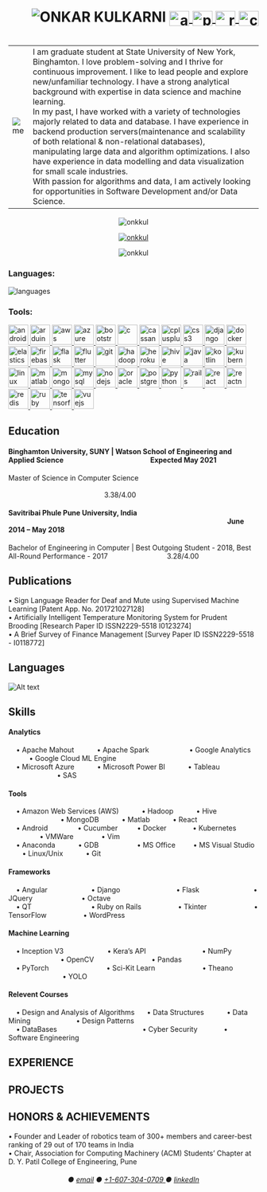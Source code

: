 <h1 align="right">
  <img src="images/banner.gif" alt="ONKAR KULKARNI" />
  <a href="https://github.com/onkkul/onkkul#--" target="blank"><img align="center" src="images/about_nav.jpg" alt="about_nav" height="30" width="40" /> </a>
  <a href="https://github.com/onkkul/onkkul#--" target="blank"><img align="center" src="images/portfolio_nav.jpg" alt="portfolio_nav" height="30" width="40" /> </a>
  <a href="https://github.com/onkkul/onkkul#--" target="blank"><img align="center" src="images/resume_nav.jpg" alt="resume_nav" height="30" width="40" /> </a>
  <a href="https://github.com/onkkul/onkkul#--" target="blank"><img align="center" src="images/contact_nav.jpg" alt="contact_nav" height="30" width="40" /> </a>
  <!-- <a href="mailto:kulonku96@gmail.com" target="blank"><img align="center" src="logos/gmail.svg" alt="onkkul" height="30" width="40" /> </a> 
  <a href="https://linkedin.com/in/onkkul" target="blank"><img align="center" src="logos/linkedin.svg" alt="onkkul" height="30" width="40" /> </a>
  <a href="https://www.leetcode.com/onkkul" target="blank"><img align="center" src="logos/leetcode.svg" alt="onkkul" height="30" width="40" /> </a>
  <a href="https://www.hackerrank.com/onkkul" target="blank"><img align="center" src="logos/hackerrank.svg" alt="onkkul" height="30" width="40" /> </a>
  <a href="https://twitter.com/onkkul" target="blank"><img align="center" src="logos/twitter.svg" alt="onkkul" height="30" width="40" /> </a>
  <a href="https://instagram.com/onkkul" target="blank"><img align="center" src="logos/instagram.svg" alt="kul_onk" height="30" width="40" /> </a> -->
</h1>

<h1 Me align="right">
  <table>
    <tr>
      <td>
        <img src="images/me.jpg" alt="me" />
      </td>
      <td>
        I am graduate student at State University of New York, Binghamton. I love problem-solving and I thrive for continuous improvement. I like to lead people and explore new/unfamiliar technology. I have a strong analytical background with expertise in data science and machine learning. </br>
        In my past, I have worked with a variety of technologies majorly related to data and database. I have experience in backend production servers(maintenance and scalability of both relational & non-relational databases), manipulating large data and algorithm optimizations. I also have experience in data modelling and data visualization for small scale industries.</br> 
        With passion for algorithms and data, I am actively looking for opportunities in Software Development and/or Data Science.</br>
      </td>
    </tr>
  </table>
  
</h1>


<p>

</p>

<p align="center">
  <img align="center" src="https://github-readme-stats.vercel.app/api?username=onkkul&show_icons=true&locale=en" alt="onkkul" />
</p>

<p align="center">
  <a href="https://github.com/ryo-ma/github-profile-trophy"><img src="https://github-profile-trophy.vercel.app/?username=onkkul" alt="onkkul" /> </a>
</p>

<p align="center"> 
  <img src="https://komarev.com/ghpvc/?username=onkkul&label=Profile%20views&color=0e75b6&style=flat" alt="onkkul" />
</p>


<h3 align="left">Languages:</h3>
<img src="images/languages.gif" alt="languages" />

<h3 align="left">Tools:</h3>
<p align="left">
  <a href="https://developer.android.com" target="blank"> <img src="logos/android-original-wordmark.svg" alt="android" width="40" height="40"/> </a>
  <a href="https://www.arduino.cc/" target="blank"> <img src="logos/arduino-1.svg" alt="arduino" width="40" height="40"/> </a>
  <a href="https://aws.amazon.com" target="blank"> <img src="logos/amazonwebservices-original-wordmark.svg" alt="aws" width="40" height="40"/> </a></li>
  <a href="https://azure.microsoft.com/en-in/" target="blank"> <img src="logos/microsoft_azure-icon.svg" alt="azure" width="40" height="40"/> </a>
  <a href="https://getbootstrap.com" target="blank"> <img src="logos/bootstrap-plain-wordmark.svg" alt="bootstrap" width="40" height="40"/> </a>
  <a href="https://www.cprogramming.com/" target="blank"> <img src="logos/c-original.svg" alt="c" width="40" height="40"/> </a>
  <a href="https://cassandra.apache.org/" target="blank"> <img src="logos/apache_cassandra-icon.svg" alt="cassandra" width="40" height="40"/> </a>
  <a href="https://www.w3schools.com/cpp/" target="blank"> <img src="logos/cplusplus-original.svg" alt="cplusplus" width="40" height="40"/> </a>
  <a href="https://www.w3schools.com/css/" target="blank"> <img src="logos/css3-original-wordmark.svg" alt="css3" width="40" height="40"/> </a>
  <a href="https://www.djangoproject.com/" target="blank"> <img src="logos/django-original.svg" alt="django" width="40" height="40"/> </a>
  <a href="https://www.docker.com/" target="blank"> <img src="logos/docker-original-wordmark.svg" alt="docker" width="40" height="40"/> </a>
  <a href="https://www.elastic.co" target="blank"> <img src="logos/elastic-icon.svg" alt="elasticsearch" width="40" height="40"/> </a>
  <a href="https://firebase.google.com/" target="blank"> <img src="logos/firebase-icon.svg" alt="firebase" width="40" height="40"/> </a>
  <a href="https://flask.palletsprojects.com/" target="blank"> <img src="logos/pocoo_flask-icon.svg" alt="flask" width="40" height="40"/> </a>
  <a href="https://flutter.dev" target="blank"> <img src="logos/flutterio-icon.svg" alt="flutter" width="40" height="40"/> </a>
  <a href="https://git-scm.com/" target="blank"> <img src="logos/git-scm-icon.svg" alt="git" width="40" height="40"/> </a>
  <a href="https://hadoop.apache.org/" target="blank"> <img src="logos/apache_hadoop-icon.svg" alt="hadoop" width="40" height="40"/> </a>
  <a href="https://heroku.com" target="blank"> <img src="logos/heroku-icon.svg" alt="heroku" width="40" height="40"/> </a>
  <a href="https://hive.apache.org/" target="blank"> <img src="logos/apache_hive-icon.svg" alt="hive" width="40" height="40"/> </a>
  <a href="https://www.java.com" target="blank"> <img src="logos/java-original.svg" alt="java" width="40" height="40"/> </a>
  <a href="https://kotlinlang.org" target="blank"> <img src="logos/kotlinlang-icon.svg" alt="kotlin" width="40" height="40"/> </a>
  <a href="https://kubernetes.io" target="blank"> <img src="logos/kubernetes-icon.svg" alt="kubernetes" width="40" height="40"/> </a>
  <a href="https://www.linux.org/" target="blank"> <img src="logos/linux-original.svg" alt="linux" width="40" height="40"/> </a>
  <a href="https://www.mathworks.com/" target="blank"> <img src="logos/mathworks.svg" alt="matlab" width="40" height="40"/> </a>
  <a href="https://www.mongodb.com/" target="blank"> <img src="logos/mongodb-original-wordmark.svg" alt="mongodb" width="40" height="40"/> </a>
  <a href="https://www.mysql.com/" target="blank"> <img src="logos/mysql-original-wordmark.svg" alt="mysql" width="40" height="40"/> </a>
  <a href="https://nodejs.org" target="blank"> <img src="logos/nodejs-original-wordmark.svg" alt="nodejs" width="40" height="40"/> </a>
  <a href="https://www.oracle.com/" target="blank"> <img src="logos/oracle-original.svg" alt="oracle" width="40" height="40"/> </a>
  <a href="https://www.postgresql.org" target="blank"> <img src="logos/postgresql-original-wordmark.svg" alt="postgresql" width="40" height="40"/> </a>
  <a href="https://www.python.org" target="blank"> <img src="logos/python-original.svg" alt="python" width="40" height="40"/> </a>
  <a href="https://rubyonrails.org" target="blank"> <img src="logos/rails-original-wordmark.svg" alt="rails" width="40" height="40"/> </a>
  <a href="https://reactjs.org/" target="blank"> <img src="logos/react-original-wordmark.svg" alt="react" width="40" height="40"/> </a>
  <a href="https://reactnative.dev/" target="blank"> <img src="logos/header_logo.svg" alt="reactnative" width="40" height="40"/> </a>
  <a href="https://redis.io" target="blank"> <img src="logos/redis-original-wordmark.svg" alt="redis" width="40" height="40"/> </a>
  <a href="https://www.ruby-lang.org/en/" target="blank"> <img src="logos/ruby-original.svg" alt="ruby" width="40" height="40"/> </a>
  <a href="https://www.tensorflow.org" target="blank"> <img src="logos/tensorflow-icon.svg" alt="tensorflow" width="40" height="40"/> </a>
  <a href="https://vuejs.org/" target="blank"> <img src="logos/vuejs-original-wordmark.svg" alt="vuejs" width="40" height="40"/> </a>
</p>




<!-- adding this line for commit -->





























<h2>Education</h2>
<h4 align="left"> Binghamton University, SUNY | Watson School of Engineering and Applied Science &emsp;&emsp;&emsp;&emsp;&emsp;&emsp;&emsp;&emsp;&emsp;&emsp;&emsp;&emsp; Expected May 2021</h3>
Master of Science in Computer Science &emsp;&emsp;&emsp;&emsp;&emsp;&emsp;&emsp;&emsp;&emsp;&emsp;&emsp;&emsp;&emsp;&emsp;&emsp;&emsp;&emsp;&emsp;&emsp;&emsp;&emsp;&emsp;&emsp;&emsp; &emsp;&emsp;&emsp;&emsp;&emsp;&emsp;&emsp;&emsp;&emsp;&emsp;&emsp;&emsp;&emsp;&ensp; 3.38/4.00

<h4 align="left"> Savitribai Phule Pune University, India &emsp;&emsp;&emsp;&emsp;&emsp;&emsp;&emsp;&emsp;&emsp;&emsp;&emsp;&emsp;&emsp;&emsp;&emsp;&emsp;&emsp;&emsp;&emsp;&emsp;&emsp;&emsp;&emsp;&emsp; &emsp;&emsp;&emsp;&emsp;&emsp;&emsp;&emsp; June 2014 – May 2018</h3>
Bachelor of Engineering in Computer | Best Outgoing Student - 2018, Best All-Round Performance - 2017&emsp;&emsp;&emsp;&emsp;&emsp;&emsp;&emsp;&emsp;&ensp;3.28/4.00


<h2>Publications</h2>
  • Sign Language Reader for Deaf and Mute using Supervised Machine Learning [Patent App. No. 201721027128] </br>
  • Artificially Intelligent Temperature Monitoring System for Prudent Brooding [Research Paper ID ISSN2229-5518 I0123274] </br>
  • A Brief Survey of Finance Management [Survey Paper ID ISSN2229-5518 - I0118772] </br>


<h2> Languages </h2>
  
![Alt text](./Languages.jpg?raw=true "Optional Title")

<h2>Skills</h2>
<h4> Analytics </h4>
  &nbsp;&nbsp;&nbsp;&nbsp;• Apache Mahout &emsp;&emsp;&emsp;• Apache Spark &emsp;&emsp;&emsp;&emsp;&emsp;&ensp;• Google Analytics &emsp;&emsp;&emsp;• Google Cloud ML Engine </br>
  &nbsp;&nbsp;&nbsp;&nbsp;• Microsoft Azure &emsp;&emsp;&emsp;• Microsoft Power BI &emsp;&emsp;&emsp;• Tableau &emsp;&emsp;&emsp;&emsp;&emsp;&emsp;&emsp;• SAS </br>

<h4> Tools </h4>
  &nbsp;&nbsp;&nbsp;&nbsp;• Amazon Web Services (AWS) &emsp;&emsp;&emsp;• Hadoop &emsp;&emsp;&emsp;• Hive &emsp;&emsp;&emsp;&emsp;&emsp;&emsp;&emsp;&ensp;• MongoDB &emsp;&emsp;&emsp;• Matlab &emsp;&emsp;&emsp;• React </br>
  &nbsp;&nbsp;&nbsp;&nbsp;• Android &emsp;&emsp;&emsp;&emsp;• Cucumber &emsp;&emsp;&ensp;• Docker &emsp;&emsp;&emsp;&ensp;• Kubernetes &emsp;&emsp;&emsp;&emsp;&ensp;• VMWare&emsp;&emsp;&emsp;&emsp;• Vim</br>  
  &nbsp;&nbsp;&nbsp;&nbsp;• Anaconda &emsp;&emsp;&emsp;• GDB&emsp;&emsp;&emsp;&emsp;&emsp;&ensp;• MS Office &emsp;&emsp; • MS Visual Studio &emsp;&emsp;• Linux/Unix &emsp;&emsp;&emsp;• Git </br>

<h4> Frameworks </h4>
  &nbsp;&nbsp;&nbsp;&nbsp;• Angular &emsp;&emsp;&emsp;&emsp;&emsp;&emsp;• Django &emsp;&emsp;&emsp;&emsp;&emsp;&emsp;&emsp;&ensp; • Flask &emsp;&emsp;&emsp;&emsp;&ensp;&emsp;&emsp;&emsp;• JQuery &emsp;&emsp;&emsp;&emsp;&emsp;&emsp;&ensp; • Octave</br>
  &nbsp;&nbsp;&nbsp;&nbsp;• QT &emsp;&emsp;&emsp;&emsp;&emsp;&emsp;&emsp;&emsp; • Ruby on Rails &emsp;&emsp;&emsp;&emsp;&emsp;• Tkinter &emsp;&emsp;&emsp;&emsp;&ensp;&emsp;&emsp;• TensorFlow &emsp;&emsp;&emsp;&emsp;&emsp;• WordPress</br>

<h4> Machine Learning </h4>
  &nbsp;&nbsp;&nbsp;&nbsp;• 
Inception V3 &emsp;&emsp;&emsp;&emsp;&emsp;&emsp;• Kera’s API &emsp;&emsp;&emsp;&emsp;&emsp;&emsp;&emsp;&ensp; • NumPy &emsp;&emsp;&emsp;&emsp;&ensp;&emsp;&emsp;&emsp;• OpenCV  &emsp;&emsp;&emsp;&emsp;&emsp;&emsp;&emsp;&emsp;• Pandas</br>
  &nbsp;&nbsp;&nbsp;&nbsp;• PyTorch &emsp;&emsp;&emsp;&emsp;&emsp;&emsp;&emsp;&emsp;• Sci-Kit Learn &emsp;&emsp;&emsp;&emsp;&emsp;&emsp;&ensp;• Theano &emsp;&emsp;&emsp;&emsp;&emsp;&emsp;&emsp;&ensp; • YOLO</br>
  
<h4> Relevent Courses </h4>
&nbsp;&nbsp;&nbsp;&nbsp;• Design and Analysis of Algorithms &ensp;&emsp;• Data Structures &emsp;&emsp;&emsp;• Data Mining &emsp;&emsp;&emsp;&emsp;&emsp;&emsp; • Design Patterns </br>
&nbsp;&nbsp;&nbsp;&nbsp;• DataBases &emsp;&emsp;&emsp;&emsp;&emsp;&emsp;&emsp;&emsp;&emsp;&emsp;&emsp;&emsp;• Cyber Security &emsp;&emsp;&emsp;&ensp;• Software Engineering

<h2>EXPERIENCE</h2>

<h2>PROJECTS</h2>

<h2>HONORS & ACHIEVEMENTS </h2>
  • Founder and Leader of robotics team of 300+ members and career-best ranking of 29 out of 170 teams in India </br>
  • Chair, Association for Computing Machinery (ACM) Students’ Chapter at D. Y. Patil College of Engineering, Pune </br>
<h6 align="center"> 
  ● <a href="kulonku96@gmail.com">email</a> 
  ● <a href="+1-607-304-0709">+1-607-304-0709 </a> 
  ● <a href="www.linkedin.com/in/onkkul/"> linkedIn </a> 
</h6>
